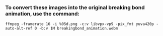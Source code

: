 ### To convert these images into the original breaking bond animation, use the command:

```
ffmpeg -framerate 16 -i %05d.png -c:v libvpx-vp9 -pix_fmt yuva420p -auto-alt-ref 0 -b:v 1M breakingbond_animation.webm
```

